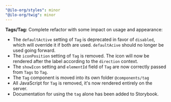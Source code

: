 ```yaml
---
"@ilo-org/styles": minor
"@ilo-org/twig": minor
---
```


**Tags/Tag:** Complete refactor with some impact on usage and appearance:

- The `defaultActive` setting of `Tag` is deprecated in favor of `disabled`, which will override it if both are used. `defaultAcive` should no longer be used going forward.
- The `iconPosition` setting of `Tag` is removed. The icon will now be rendered after the label according to the `direction` context.
- The `showIcon` setting and `elementId` field of `Tag` are now correctly passed from `Tags` to `Tag`.
- The `Tag` component is moved into its own folder `@components/tag`
- All JavaScript for `Tag` is removed, it's now rendered entirely on the server.
- Documentation for using the `tag` alone has been added to Storybook.
